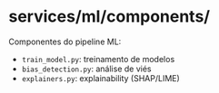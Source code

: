 # services/ml/components/

Componentes do pipeline ML:

- `train_model.py`: treinamento de modelos
- `bias_detection.py`: análise de viés
- `explainers.py`: explainability (SHAP/LIME)
